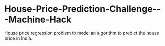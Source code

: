 # House-Price-Prediction-Challenge---Machine-Hack
House price regression problem to model an algorithm to predict the house price in India.
